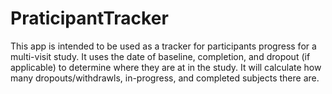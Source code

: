 # PraticipantTracker
This app is intended to be used as a tracker for participants progress for a multi-visit study.   It uses the date of baseline, completion, and dropout (if applicable) to determine where they are at in the study. It will calculate how many dropouts/withdrawls, in-progress, and completed subjects there are.

